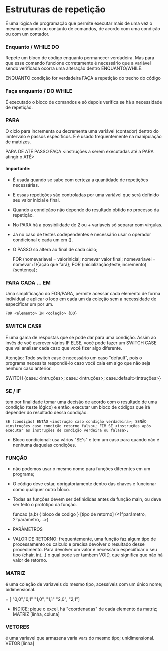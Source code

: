 # Estruturas de repetição
É uma lógica de programação que permite executar mais de uma vez o mesmo comando ou conjunto de comandos, de acordo com uma condição ou com um contador.
### Enquanto / WHILE DO
Repete um bloco de código enquanto permanecer verdadeira. Mas para que esse comando funcione corretamente é necessário que a variável sendo verificada ocorra uma alteração dentro ENQUANTO/WHILE.

ENQUANTO condição for verdadeira
FAÇA a repetição do trecho do código

### Faça enquanto / DO WHILE
É executado o bloco de comandos e só depois verifica se há a necessidade de repetição.


### PARA 
O ciclo para incrementa ou decrementa uma variável (contador) dentro do inntervalo e passos especificos. E é usado frequentemente na manipulação de matrizes.

PARA <variavel contadora>
DE <valor inicial>
ATÉ <valor final>
PASSO <valor que altera>
FAÇA <instruções a serem executadas até a PARA atingir o ATÉ>

#### Importante:
* É usada quando se sabe com certeza a quantidade de repetições necessárias.
* E essas repetições são controladas por uma variável que será definido seu valor inicial e final.
* Quando a condiçãoo não depende do resultado obtido no processo da repetição.
* No PARA há a possibilidade de 2 ou + variáveis só separar com vírgulas.
* Já no caso de testes codependentes é necessário usar o operador condicional e cada um em ().
* O PASSO só altera ao final de cada ciclo;

    FOR (nomevariavel = valorinicial; nomevar valor final; nomevariavel = nomevar+1){ação que fará};
    FOR (inicialização;teste;incremento){sentença};

### PARA CADA ... EM
Uma simplificação do FOR/PARA, permite acessar cada elemento de forma individual e aplicar o loop em cada um da coleção sem a necessidade de especificar um por um.

    FOR <elemento> IN <coleção> {DO}

### SWITCH CASE
É uma gama de respostas que se pode dar para uma condição. Assim ao invês de voê escrever vários IF ELSE, você pode fazer um SWITCH CASE que vai analisar cada caso que você fizer algo diferente.

Atenção: Todo switch case é necessário um caso "default", pois o programa necessita respondê-lo caso você caia em algo que não seja nenhum caso anterior.
 
 SWITCH <nome> {case.<teste>:<intruções>; case.<teste>:<intruções>; case.:default:<intruções>}

### SE / IF
tem por finalidade tomar uma decisão de acordo com o resultado de uma condição (teste lógico) e então, executar um bloco de códigos que irá depender do resultado dessa condição.

    SE (condição) ENTÃO <instrução caso condição verdadeira>; SENÃO <instruções caso condição retorne falso>; FIM SE <instruções após executar as instruções de condição verdeira ou falasa>;

* Bloco condicional: usa vários "SE's" e tem um caso para quando não é nenhuma daquelas condições.

### FUNÇÃO

* não podemos usar o mesmo nome para funções diferentes em um programa;
* O código deve estar, obrigatoriamente dentro das chaves e funcionar como qualquer outro bloco.
* Todas as funções devem ser definididas antes da função main, ou deve ser feito o protótipo da função.

    funcao <nome> (a,b) {
        bloco de codigo
    } [tipo de retorno] <nome> (<1°parâmetro, 2°parâmetro,...>)

* PARÂMETROS
* VALOR DE RETORNO: frequentemente, uma função faz algum tipo de processamento ou calculo e precisa devolver o resultado desse procedimento. Para devolver um valor é necessário especiificar o seu tipo (chair, int...) o qual pode ser tambem VOID, que significa que não há valor de retorno.

### MATRIZ 
é uma coleção de variaveis do mesmo tipo, acessíveis com um único nome; bidimensional.

<nome> = [ "0,0","0,1" 
           "1,0", "1,1"
           "2,0", "2,1"]

* INDICE: pique o excel, há "coordenadas" de cada elemento da matriz;
        MATRIZ [linha, coluna]

### VETORES
é uma variavel que armazena varia vars do mesmo tipo; unidimensional.
        VETOR [linha]

        
